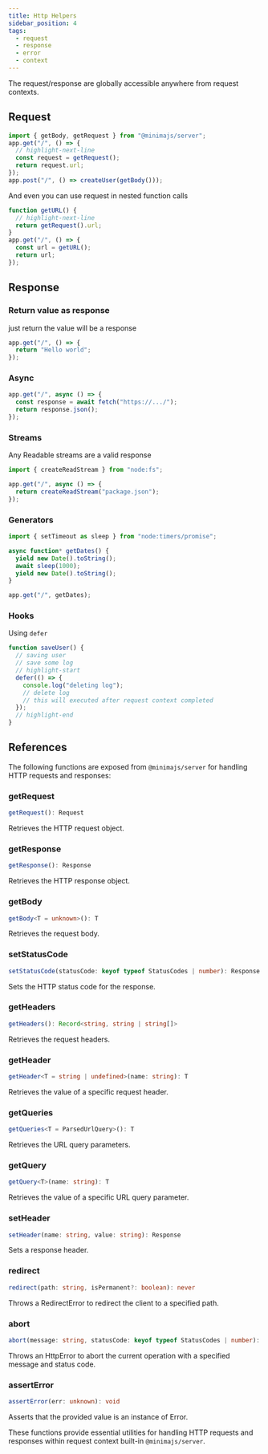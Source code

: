 ```yaml
---
title: Http Helpers
sidebar_position: 4
tags:
  - request
  - response
  - error
  - context
---
```


The request/response are globally accessible anywhere from request contexts.

## Request

```ts
import { getBody, getRequest } from "@minimajs/server";
app.get("/", () => {
  // highlight-next-line
  const request = getRequest();
  return request.url;
});
app.post("/", () => createUser(getBody()));
```

And even you can use request in nested function calls

```ts
function getURL() {
  // highlight-next-line
  return getRequest().url;
}
app.get("/", () => {
  const url = getURL();
  return url;
});
```

## Response

### Return value as response

just return the value will be a response

```ts
app.get("/", () => {
  return "Hello world";
});
```

### Async

```ts
app.get("/", async () => {
  const response = await fetch("https://.../");
  return response.json();
});
```

### Streams

Any Readable streams are a valid response

```ts
import { createReadStream } from "node:fs";

app.get("/", async () => {
  return createReadStream("package.json");
});
```

### Generators

```ts
import { setTimeout as sleep } from "node:timers/promise";

async function* getDates() {
  yield new Date().toString();
  await sleep(1000);
  yield new Date().toString();
}

app.get("/", getDates);
```

### Hooks

Using `defer`

```ts
function saveUser() {
  // saving user
  // save some log
  // highlight-start
  defer(() => {
    console.log("deleting log");
    // delete log
    // this will executed after request context completed
  });
  // highlight-end
}
```

## References

The following functions are exposed from `@minimajs/server` for handling HTTP requests and responses:

### getRequest

```typescript
getRequest(): Request
```

Retrieves the HTTP request object.

### getResponse

```typescript
getResponse(): Response
```

Retrieves the HTTP response object.

### getBody

```typescript
getBody<T = unknown>(): T
```

Retrieves the request body.

### setStatusCode

```typescript
setStatusCode(statusCode: keyof typeof StatusCodes | number): Response
```

Sets the HTTP status code for the response.

### getHeaders

```typescript
getHeaders(): Record<string, string | string[]>
```

Retrieves the request headers.

### getHeader

```typescript
getHeader<T = string | undefined>(name: string): T
```

Retrieves the value of a specific request header.

### getQueries

```typescript
getQueries<T = ParsedUrlQuery>(): T
```

Retrieves the URL query parameters.

### getQuery

```typescript
getQuery<T>(name: string): T
```

Retrieves the value of a specific URL query parameter.

### setHeader

```typescript
setHeader(name: string, value: string): Response
```

Sets a response header.

### redirect

```typescript
redirect(path: string, isPermanent?: boolean): never
```

Throws a RedirectError to redirect the client to a specified path.

### abort

```typescript
abort(message: string, statusCode: keyof typeof StatusCodes | number): never
```

Throws an HttpError to abort the current operation with a specified message and status code.

### assertError

```typescript
assertError(err: unknown): void
```

Asserts that the provided value is an instance of Error.

These functions provide essential utilities for handling HTTP requests and responses within request context built-in `@minimajs/server`.
